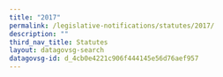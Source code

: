 ```yaml
---
title: "2017"
permalink: /legislative-notifications/statutes/2017/
description: ""
third_nav_title: Statutes
layout: datagovsg-search
datagovsg-id: d_4cb0e4221c906f444145e56d76aef957
---
```

